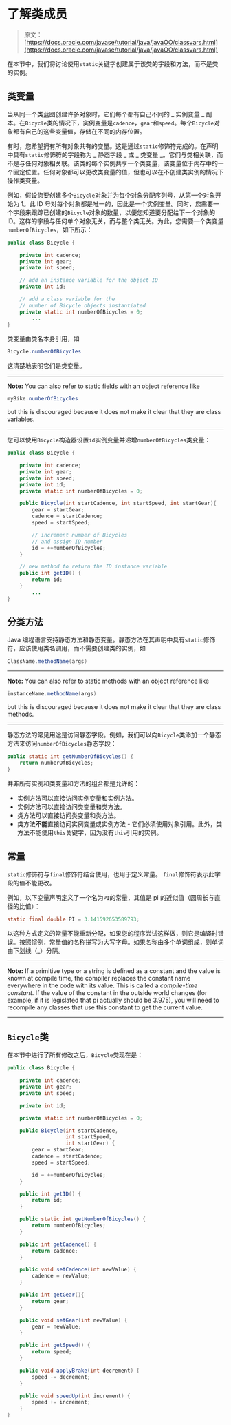 # 了解类成员

> 原文： [https://docs.oracle.com/javase/tutorial/java/javaOO/classvars.html](https://docs.oracle.com/javase/tutorial/java/javaOO/classvars.html)

在本节中，我们将讨论使用`static`关键字创建属于该类的字段和方法，而不是类的实例。

## 类变量

当从同一个类蓝图创建许多对象时，它们每个都有自己不同的 _ 实例变量 _ 副本。在`Bicycle`类的情况下，实例变量是`cadence`，`gear`和`speed`。每个`Bicycle`对象都有自己的这些变量值，存储在不同的内存位置。

有时，您希望拥有所有对象共有的变量。这是通过`static`修饰符完成的。在声明中具有`static`修饰符的字段称为 _ 静态字段 _ 或 _ 类变量 _。它们与类相关联，而不是与任何对象相关联。该类的每个实例共享一个类变量，该变量位于内存中的一个固定位置。任何对象都可以更改类变量的值，但也可以在不创建类实例的情况下操作类变量。

例如，假设您要创建多个`Bicycle`对象并为每个对象分配序列号，从第一个对象开始为 1。此 ID 号对每个对象都是唯一的，因此是一个实例变量。同时，您需要一个字段来跟踪已创建的`Bicycle`对象的数量，以便您知道要分配给下一个对象的 ID。这样的字段与任何单个对象无关，而与整个类无关。为此，您需要一个类变量`numberOfBicycles`，如下所示：

```java
public class Bicycle {

    private int cadence;
    private int gear;
    private int speed;

    // add an instance variable for the object ID
    private int id;

    // add a class variable for the
    // number of Bicycle objects instantiated
    private static int numberOfBicycles = 0;
        ...
}

```

类变量由类名本身引用，如

```java
Bicycle.numberOfBicycles

```

这清楚地表明它们是类变量。

* * *

**Note:** You can also refer to static fields with an object reference like

```java
myBike.numberOfBicycles

```

but this is discouraged because it does not make it clear that they are class variables.

* * *

您可以使用`Bicycle`构造器设置`id`实例变量并递增`numberOfBicycles`类变量：

```java
public class Bicycle {

    private int cadence;
    private int gear;
    private int speed;
    private int id;
    private static int numberOfBicycles = 0;

    public Bicycle(int startCadence, int startSpeed, int startGear){
        gear = startGear;
        cadence = startCadence;
        speed = startSpeed;

        // increment number of Bicycles
        // and assign ID number
        id = ++numberOfBicycles;
    }

    // new method to return the ID instance variable
    public int getID() {
        return id;
    }
        ...
}

```

## 分类方法

Java 编程语言支持静态方法和静态变量。静态方法在其声明中具有`static`修饰符，应该使用类名调用，而不需要创建类的实例，如

```java
ClassName.methodName(args)

```

* * *

**Note:** You can also refer to static methods with an object reference like

```java
instanceName.methodName(args)

```

but this is discouraged because it does not make it clear that they are class methods.

* * *

静态方法的常见用途是访问静态字段。例如，我们可以向`Bicycle`类添加一个静态方法来访问`numberOfBicycles`静态字段：

```java
public static int getNumberOfBicycles() {
    return numberOfBicycles;
}

```

并非所有实例和类变量和方法的组合都是允许的：

*   实例方法可以直接访问实例变量和实例方法。
*   实例方法可以直接访问类变量和类方法。
*   类方法可以直接访问类变量和类方法。
*   类方法**不能**直接访问实例变量或实例方法 - 它们必须使用对象引用。此外，类方法不能使用`this`关键字，因为没有`this`引用的实例。

## 常量

`static`修饰符与`final`修饰符结合使用，也用于定义常量。 `final`修饰符表示此字段的值不能更改。

例如，以下变量声明定义了一个名为`PI`的常量，其值是 pi 的近似值（圆周长与直径的比值）：

```java
static final double PI = 3.141592653589793;

```

以这种方式定义的常量不能重新分配，如果您的程序尝试这样做，则它是编译时错误。按照惯例，常量值的名称拼写为大写字母。如果名称由多个单词组成，则单词由下划线（_）分隔。

* * *

**Note:** If a primitive type or a string is defined as a constant and the value is known at compile time, the compiler replaces the constant name everywhere in the code with its value. This is called a _compile-time constant_. If the value of the constant in the outside world changes (for example, if it is legislated that pi actually should be 3.975), you will need to recompile any classes that use this constant to get the current value.

* * *

## `Bicycle`类

在本节中进行了所有修改之后，`Bicycle`类现在是：

```java
public class Bicycle {

    private int cadence;
    private int gear;
    private int speed;

    private int id;

    private static int numberOfBicycles = 0;

    public Bicycle(int startCadence,
                   int startSpeed,
                   int startGear) {
        gear = startGear;
        cadence = startCadence;
        speed = startSpeed;

        id = ++numberOfBicycles;
    }

    public int getID() {
        return id;
    }

    public static int getNumberOfBicycles() {
        return numberOfBicycles;
    }

    public int getCadence() {
        return cadence;
    }

    public void setCadence(int newValue) {
        cadence = newValue;
    }

    public int getGear(){
        return gear;
    }

    public void setGear(int newValue) {
        gear = newValue;
    }

    public int getSpeed() {
        return speed;
    }

    public void applyBrake(int decrement) {
        speed -= decrement;
    }

    public void speedUp(int increment) {
        speed += increment;
    }
}

```